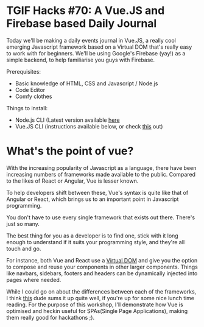# TGIF Hacks #70: A Vue.JS and Firebase based Daily Journal

Today we'll be making a daily events journal in Vue.JS, a really cool emerging Javascript framework based on a Virtual DOM that's really easy to work with for beginners. We'll be using Google's Firebase (yay!) as a simple backend, to help familiarise you guys with Firebase.

Prerequisites:
  - Basic knowledge of HTML, CSS and Javascript / Node.js
  - Code Editor
  - Comfy clothes

Things to install:
  - Node.js CLI (Latest version available [here](https://nodejs.org/en/)
  - Vue.JS CLI (instructions available below, or check [this](https://vuejs.org/v2/guide/installation.html#CLI) out)

# What's the point of vue?

With the increasing popularity of Javascript as a language, there have been increasing numbers of frameworks made available to the public. Compared to the likes of React or Angular, Vue is lesser known. 

To help developers shift between these, Vue's syntax is quite like that of Angular or React, which brings us to an important point in Javascript programming.

You don't have to use every single framework that exists out there. There's just so many.

The best thing for you as a developer is to find one, stick with it long enough to understand if it suits your programming style, and they're all touch and go.

For instance, both Vue and React use a [Virtual DOM](https://tonyfreed.blog/what-is-virtual-dom-c0ec6d6a925c) and give you the option to compose and reuse your components in other larger components. Things like navbars, sidebars, footers and headers can be dynamically injected into pages where needed. 

While I could go on about the differences between each of the frameworks, I think [this](https://medium.com/unicorn-supplies/angular-vs-react-vs-vue-a-2017-comparison-c5c52d620176) dude sums it up quite well, if you're up for some nice lunch time reading. For the purpose of this workshop, I'll demonstrate how Vue is optimised and heckin useful for SPAs(Single Page Applications), making them really good for hackathons ;).

